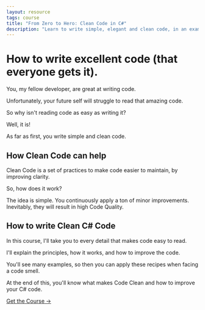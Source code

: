 ```yaml
---
layout: resource
tags: course
title: "From Zero to Hero: Clean Code in C#"
description: "Learn to write simple, elegant and clean code, in an example-driven way."
---
```


<h1>How to write excellent code (that everyone gets it).</h1>

You, my fellow developer, are great at writing code.

Unfortunately, your future self will struggle to read that amazing code.

So why isn't reading code as easy as writing it?

Well, it is!

As far as first, you write simple and clean code.

<h2>How Clean Code can help</h2>

Clean Code is a set of practices to make code easier to maintain, by improving clarity.

So, how does it work?

The idea is simple. You continuously apply a ton of minor improvements. Inevitably, they will result in high Code Quality.

<h2>How to write Clean C# Code</h2>

In this course, I'll take you to every detail that makes code easy to read.

I'll explain the principles, how it works, and how to improve the code.

You'll see many examples, so then you can apply these recipes when facing a code smell.

At the end of this, you'll know what makes Code Clean and how to improve your C# code.

<div class="flex flex-row justify-center mt-10"><a class="bg-primary hover:bg-secondary text-white font-bold mx-4 py-2 px-4" href="https://dometrain.com/course/from-zero-to-hero-clean-code-with-csharp/?affcode=1115529_k5a22dj8">Get the Course →</a></div>
